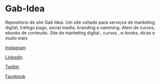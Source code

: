 # Gab-Idea

Repositorio do site Gab Idea. Um site voltado para serviços de marketing digital, trafego pago, social media, branding e namming. Alem de cursos, ebooks de conteudo.
Site de marketing digital , cursos , e-books, dicas e muito mais 


[Instagram](https://instagram.com/gab_idea?r=nametag)

[LinkedIn](https://www.linkedin.com/in/gab-idea-b49867224)

[Twitter](https://twitter.com/ideagab?s=11)

[Facebook](https://www.facebook.com/search/top?q=gab%20idea)
